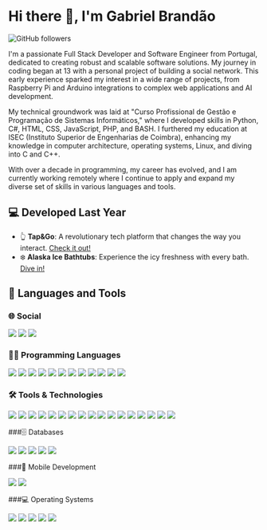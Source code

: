 # Hi there 👋, I'm Gabriel Brandão
![GitHub followers](https://img.shields.io/github/followers/bakill3?label=Follow&style=social)

I'm a passionate Full Stack Developer and Software Engineer from Portugal, dedicated to creating robust and scalable software solutions. My journey in coding began at 13 with a personal project of building a social network. This early experience sparked my interest in a wide range of projects, from Raspberry Pi and Arduino integrations to complex web applications and AI development.

My technical groundwork was laid at "Curso Profissional de Gestão e Programação de Sistemas Informáticos," where I developed skills in Python, C#, HTML, CSS, JavaScript, PHP, and BASH. I furthered my education at ISEC (Instituto Superior de Engenharias de Coimbra), enhancing my knowledge in computer architecture, operating systems, Linux, and diving into C and C++.

With over a decade in programming, my career has evolved, and I am currently working remotely where I continue to apply and expand my diverse set of skills in various languages and tools.

## 💻 Developed Last Year
- 👆 **Tap&Go**: A revolutionary tech platform that changes the way you interact. [Check it out!](https://tapgotech.com/)
- ❄️ **Alaska Ice Bathtubs**: Experience the icy freshness with every bath. [Dive in!](https://alaskaicebath.com/)

## 🚀 Languages and Tools

### 🌐 Social
<p>
  <img src="https://img.shields.io/badge/-LinkedIn-0077B5?style=flat&logo=LinkedIn&logoColor=white" />
  <img src="https://img.shields.io/badge/-Gmail-D14836?style=flat&logo=Gmail&logoColor=white" />
  <img src="https://img.shields.io/badge/-Discord-7289DA?style=flat&logo=Discord&logoColor=white" />
</p>

### 👨‍💻 Programming Languages
<p>
  <img src="https://img.shields.io/badge/HTML5-E34F26?style=for-the-badge&logo=html5&logoColor=white" />
  <img src="https://img.shields.io/badge/CSS3-1572B6?style=for-the-badge&logo=css3&logoColor=white" />
  <img src="https://img.shields.io/badge/JavaScript-F7DF1E?style=for-the-badge&logo=javascript&logoColor=black" />
  <img src="https://img.shields.io/badge/PHP-777BB4?style=for-the-badge&logo=php&logoColor=white" />
  <img src="https://img.shields.io/badge/Python-3776AB?style=for-the-badge&logo=python&logoColor=white" />
  <img src="https://img.shields.io/badge/C-00599C?style=for-the-badge&logo=c&logoColor=white" />
  <img src="https://img.shields.io/badge/C++-00599C?style=for-the-badge&logo=cplusplus&logoColor=white" />
  <img src="https://img.shields.io/badge/C%23-239120?style=for-the-badge&logo=c-sharp&logoColor=white" />
  <img src="https://img.shields.io/badge/Java-007396?style=for-the-badge&logo=java&logoColor=white" />
  <img src="https://img.shields.io/badge/SQL-4479A1?style=for-the-badge&logo=sql&logoColor=white" />
  <img src="https://img.shields.io/badge/jQuery-0769AD?style=for-the-badge&logo=jquery&logoColor=white" />
  <img src="https://img.shields.io/badge/gnu%20bash-%234EAA25.svg?&style=for-the-badge&logo=gnu%20bash&logoColor=white" />
</p>

### 🛠️ Tools & Technologies
<p>
  <img src="https://img.shields.io/badge/-GIT-F05032?style=flat&logo=git&logoColor=white" />
  <img src="https://img.shields.io/badge/-NPM-CB3837?style=flat&logo=npm&logoColor=white" />
  <img src="https://img.shields.io/badge/-Docker-2496ED?style=flat&logo=Docker&logoColor=white" />
  <img src="https://img.shields.io/badge/-XAMPP-FB7A24?style=flat&logo=XAMPP&logoColor=white" />
  <img src="https://img.shields.io/badge/-Filezilla-BF0000?style=flat&logo=Filezilla&logoColor=white" />
  <img src="https://img.shields.io/badge/-Cropie.js-FF69B4?style=flat&logo=JavaScript&logoColor=white" />
  <img src="https://img.shields.io/badge/-PHPMailer-007ACC?style=flat&logo=PHP&logoColor=white" />
  <img src="https://img.shields.io/badge/Android%20Studio-3DDC84?style=for-the-badge&logo=android-studio&logoColor=white" />
  <img src="https://img.shields.io/badge/Blender-F5792A?style=for-the-badge&logo=blender&logoColor=white" />
  <img src="https://img.shields.io/badge/Unity-000000?style=for-the-badge&logo=unity&logoColor=white" />
  <img src="https://img.shields.io/badge/unreal%20engine-%23313131.svg?&style=for-the-badge&logo=unreal%20engine&logoColor=white" />
  <img src="https://img.shields.io/badge/-Symfony-000000?style=flat&logo=Symfony&logoColor=white" />
  <img src="https://img.shields.io/badge/-.NET-512BD4?style=flat&logo=.NET&logoColor=white" />
  <img src="https://img.shields.io/badge/-EDA-007ACC?style=flat&logo=Architecture&logoColor=white" />
  <img src="https://img.shields.io/badge/-ORM-007ACC?style=flat&logo=ORM&logoColor=white" />
  <img src="https://img.shields.io/badge/-License%20Service-007ACC?style=flat&logo=License&logoColor=white" />
  <img src="https://img.shields.io/badge/-Microsoft%20Server-007ACC?style=flat&logo=Microsoft&logoColor=white" />
</p>

###🗄️ Databases
<p>
  <img src="https://img.shields.io/badge/-MariaDB-C0765A?style=flat&logo=MariaDB&logoColor=white" />
  <img src="https://img.shields.io/badge/-MongoDB-47A248?style=flat&logo=MongoDB&logoColor=white" />
  <img src="https://img.shields.io/badge/-MySQL-4479A1?style=flat&logo=MySQL&logoColor=white" />
  <img src="https://img.shields.io/badge/-POSTGRESQL-336791?style=flat&logo=PostgreSQL&logoColor=white
" />
<img src="https://img.shields.io/badge/-NoSQL-000000?style=flat&logo=NoSQL&logoColor=white" />

</p>

###📱 Mobile Development
<p>
  <img src="https://img.shields.io/badge/-Android-3DDC84?style=flat&logo=Android&logoColor=white" />
  <img src="https://img.shields.io/badge/-IOS-000000?style=flat&logo=IOS&logoColor=white" />
</p>

###💻 Operating Systems
<p>
  <img src="https://img.shields.io/badge/-Linux-FCC624?style=flat&logo=Linux&logoColor=black" />
  <img src="https://img.shields.io/badge/-Windows-0078D6?style=flat&logo=Windows&logoColor=white" />
  <img src="https://img.shields.io/badge/-Ubuntu-E95420?style=flat&logo=Ubuntu&logoColor=white" />
  <img src="https://img.shields.io/badge/-Linux%20Mint-87CF3E?style=flat&logo=Linux-Mint&logoColor=white" />
  <img src="https://img.shields.io/badge/-Kali%20Linux-557C94?style=flat&logo=Kali-Linux&logoColor=white" />
</p>
